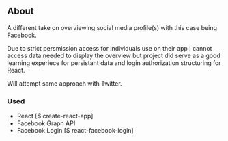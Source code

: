 ## About
A different take on overviewing social media profile(s) with this case being Facebook.

Due to strict persmission access for individuals use on their app I cannot access data needed to display the overview but project did serve as a good learning experiece for persistant data and login authorization structuring for React.

Will attempt same approach with Twitter.

### Used
- React [$ create-react-app]
- Facebook Graph API
- Facebook Login [$ react-facebook-login]